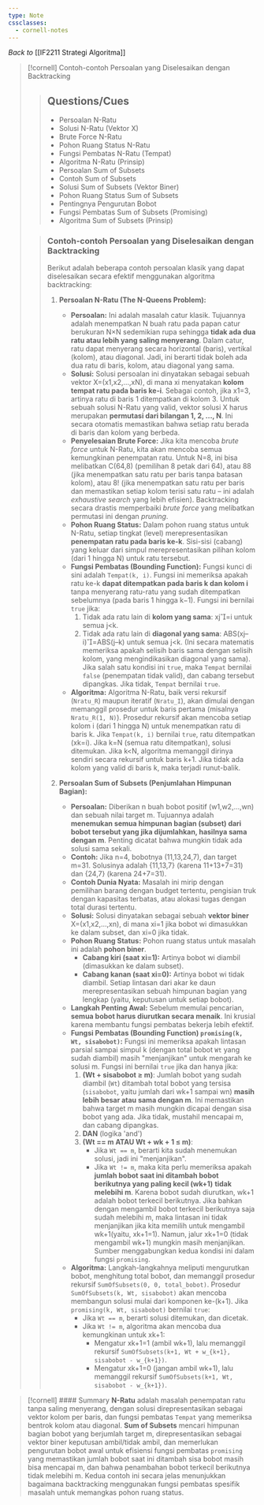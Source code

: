 ```yaml
---
type: Note
cssclasses:
  - cornell-notes
---
```

_Back to_ [[IF2211 Strategi Algoritma]]

> [!cornell] Contoh-contoh Persoalan yang Diselesaikan dengan Backtracking
> 
> > ## Questions/Cues
> > 
> > - Persoalan N-Ratu
> > - Solusi N-Ratu (Vektor X)
> > - Brute Force N-Ratu
> > - Pohon Ruang Status N-Ratu
> > - Fungsi Pembatas N-Ratu (Tempat)
> > - Algoritma N-Ratu (Prinsip)
> > - Persoalan Sum of Subsets
> > - Contoh Sum of Subsets
> > - Solusi Sum of Subsets (Vektor Biner)
> > - Pohon Ruang Status Sum of Subsets
> > - Pentingnya Pengurutan Bobot
> > - Fungsi Pembatas Sum of Subsets (Promising)
> > - Algoritma Sum of Subsets (Prinsip)
> 
> > ### Contoh-contoh Persoalan yang Diselesaikan dengan Backtracking
> > 
> > Berikut adalah beberapa contoh persoalan klasik yang dapat diselesaikan secara efektif menggunakan algoritma backtracking:
> > 
> > 1. **Persoalan N-Ratu (The N-Queens Problem):**
> >     
> >     - **Persoalan:** Ini adalah masalah catur klasik. Tujuannya adalah menempatkan N buah ratu pada papan catur berukuran N×N sedemikian rupa sehingga **tidak ada dua ratu atau lebih yang saling menyerang**. Dalam catur, ratu dapat menyerang secara horizontal (baris), vertikal (kolom), atau diagonal. Jadi, ini berarti tidak boleh ada dua ratu di baris, kolom, atau diagonal yang sama.
> >     - **Solusi:** Solusi persoalan ini dinyatakan sebagai sebuah vektor X=(x1​,x2​,...,xN​), di mana xi​ menyatakan **kolom tempat ratu pada baris ke-i**. Sebagai contoh, jika x1​=3, artinya ratu di baris 1 ditempatkan di kolom 3. Untuk sebuah solusi N-Ratu yang valid, vektor solusi X harus merupakan **permutasi dari bilangan 1, 2, ..., N**. Ini secara otomatis memastikan bahwa setiap ratu berada di baris dan kolom yang berbeda.
> >     - **Penyelesaian Brute Force:** Jika kita mencoba _brute force_ untuk N-Ratu, kita akan mencoba semua kemungkinan penempatan ratu. Untuk N=8, ini bisa melibatkan C(64,8) (pemilihan 8 petak dari 64), atau 88 (jika menempatkan satu ratu per baris tanpa batasan kolom), atau 8! (jika menempatkan satu ratu per baris dan memastikan setiap kolom terisi satu ratu – ini adalah _exhaustive search_ yang lebih efisien). Backtracking secara drastis memperbaiki _brute force_ yang melibatkan permutasi ini dengan _pruning_.
> >     - **Pohon Ruang Status:** Dalam pohon ruang status untuk N-Ratu, setiap tingkat (level) merepresentasikan **penempatan ratu pada baris ke-k**. Sisi-sisi (cabang) yang keluar dari simpul merepresentasikan pilihan kolom (dari 1 hingga N) untuk ratu tersebut.
> >     - **Fungsi Pembatas (Bounding Function):** Fungsi kunci di sini adalah `Tempat(k, i)`. Fungsi ini memeriksa apakah ratu ke-k **dapat ditempatkan pada baris k dan kolom i** tanpa menyerang ratu-ratu yang sudah ditempatkan sebelumnya (pada baris 1 hingga k−1). Fungsi ini bernilai `true` jika:
> >         1. Tidak ada ratu lain di **kolom yang sama**: xj​=i untuk semua j<k.
> >         2. Tidak ada ratu lain di **diagonal yang sama**: ABS(xj​–i)=ABS(j–k) untuk semua j<k. (Ini secara matematis memeriksa apakah selisih baris sama dengan selisih kolom, yang mengindikasikan diagonal yang sama). Jika salah satu kondisi ini `true`, maka `Tempat` bernilai `false` (penempatan tidak valid), dan cabang tersebut dipangkas. Jika tidak, `Tempat` bernilai `true`.
> >     - **Algoritma:** Algoritma N-Ratu, baik versi rekursif (`Nratu_R`) maupun iteratif (`Nratu_I`), akan dimulai dengan memanggil prosedur untuk baris pertama (misalnya `Nratu_R(1, N)`). Prosedur rekursif akan mencoba setiap kolom i (dari 1 hingga N) untuk menempatkan ratu di baris k. Jika `Tempat(k, i)` bernilai `true`, ratu ditempatkan (xk​=i). Jika k=N (semua ratu ditempatkan), solusi ditemukan. Jika k<N, algoritma memanggil dirinya sendiri secara rekursif untuk baris k+1. Jika tidak ada kolom yang valid di baris k, maka terjadi runut-balik.
> > 2. **Persoalan Sum of Subsets (Penjumlahan Himpunan Bagian):**
> >     
> >     - **Persoalan:** Diberikan n buah bobot positif (w1​,w2​,...,wn​) dan sebuah nilai target m. Tujuannya adalah **menemukan semua himpunan bagian (subset) dari bobot tersebut yang jika dijumlahkan, hasilnya sama dengan m**. Penting dicatat bahwa mungkin tidak ada solusi sama sekali.
> >     - **Contoh:** Jika n=4, bobotnya (11,13,24,7), dan target m=31. Solusinya adalah {11,13,7} (karena 11+13+7=31) dan {24,7} (karena 24+7=31).
> >     - **Contoh Dunia Nyata:** Masalah ini mirip dengan pemilihan barang dengan budget tertentu, pengisian truk dengan kapasitas terbatas, atau alokasi tugas dengan total durasi tertentu.
> >     - **Solusi:** Solusi dinyatakan sebagai sebuah **vektor biner** X=(x1​,x2​,...,xn​), di mana xi​=1 jika bobot wi​ dimasukkan ke dalam subset, dan xi​=0 jika tidak.
> >     - **Pohon Ruang Status:** Pohon ruang status untuk masalah ini adalah **pohon biner**.
> >         - **Cabang kiri (saat xi​=1):** Artinya bobot wi​ diambil (dimasukkan ke dalam subset).
> >         - **Cabang kanan (saat xi​=0):** Artinya bobot wi​ tidak diambil. Setiap lintasan dari akar ke daun merepresentasikan sebuah himpunan bagian yang lengkap (yaitu, keputusan untuk setiap bobot).
> >     - **Langkah Penting Awal:** Sebelum memulai pencarian, **semua bobot harus diurutkan secara menaik**. Ini krusial karena membantu fungsi pembatas bekerja lebih efektif.
> >     - **Fungsi Pembatas (Bounding Function) `promising(k, Wt, sisabobot)`:** Fungsi ini memeriksa apakah lintasan parsial sampai simpul k (dengan total bobot `Wt` yang sudah diambil) masih "menjanjikan" untuk mengarah ke solusi m. Fungsi ini bernilai `true` jika dan hanya jika:
> >         1. **(Wt + sisabobot ≥ m)**: Jumlah bobot yang sudah diambil (`Wt`) ditambah total bobot yang tersisa (`sisabobot`, yaitu jumlah dari wk+1​ sampai wn​) **masih lebih besar atau sama dengan m**. Ini memastikan bahwa target m masih mungkin dicapai dengan sisa bobot yang ada. Jika tidak, mustahil mencapai m, dan cabang dipangkas.
> >         2. **DAN** (logika 'and')
> >         3. **(Wt == m ATAU Wt + wk + 1​ ≤ m)**:
> >             - Jika `Wt == m`, berarti kita sudah menemukan solusi, jadi ini "menjanjikan".
> >             - Jika `Wt != m`, maka kita perlu memeriksa apakah **jumlah bobot saat ini ditambah bobot berikutnya yang paling kecil (wk+1​)** **tidak melebihi m**. Karena bobot sudah diurutkan, wk+1​ adalah bobot terkecil berikutnya. Jika bahkan dengan mengambil bobot terkecil berikutnya saja sudah melebihi m, maka lintasan ini tidak menjanjikan jika kita memilih untuk mengambil wk+1​ (yaitu, xk+1​=1). Namun, jalur xk+1​=0 (tidak mengambil wk+1​) mungkin masih menjanjikan. Sumber menggabungkan kedua kondisi ini dalam fungsi `promising`.
> >     - **Algoritma:** Langkah-langkahnya meliputi mengurutkan bobot, menghitung total bobot, dan memanggil prosedur rekursif `SumOfSubsets(0, 0, total_bobot)`. Prosedur `SumOfSubsets(k, Wt, sisabobot)` akan mencoba membangun solusi mulai dari komponen ke-(k+1). Jika `promising(k, Wt, sisabobot)` bernilai `true`:
> >         - Jika `Wt == m`, berarti solusi ditemukan, dan dicetak.
> >         - Jika `Wt != m`, algoritma akan mencoba dua kemungkinan untuk xk+1​:
> >             - Mengatur xk+1​=1 (ambil wk+1​), lalu memanggil rekursif `SumOfSubsets(k+1, Wt + w_{k+1}, sisabobot - w_{k+1})`.
> >             - Mengatur xk+1​=0 (jangan ambil wk+1​), lalu memanggil rekursif `SumOfSubsets(k+1, Wt, sisabobot - w_{k+1})`.

> [!cornell] #### Summary
> **N-Ratu** adalah masalah penempatan ratu tanpa saling menyerang, dengan solusi direpresentasikan sebagai vektor kolom per baris, dan fungsi pembatas `Tempat` yang memeriksa bentrok kolom atau diagonal. **Sum of Subsets** mencari himpunan bagian bobot yang berjumlah target m, direpresentasikan sebagai vektor biner keputusan ambil/tidak ambil, dan memerlukan pengurutan bobot awal untuk efisiensi fungsi pembatas `promising` yang memastikan jumlah bobot saat ini ditambah sisa bobot masih bisa mencapai m, dan bahwa penambahan bobot terkecil berikutnya tidak melebihi m. Kedua contoh ini secara jelas menunjukkan bagaimana backtracking menggunakan fungsi pembatas spesifik masalah untuk memangkas pohon ruang status.